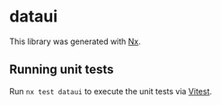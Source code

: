 # dataui

This library was generated with [Nx](https://nx.dev).

## Running unit tests

Run `nx test dataui` to execute the unit tests via [Vitest](https://vitest.dev/).
